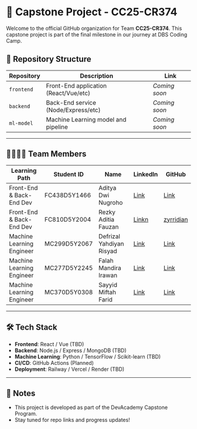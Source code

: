 # 🚀 Capstone Project - CC25-CR374

Welcome to the official GitHub organization for Team **CC25-CR374**. This capstone project is part of the final milestone in our journey at DBS Coding Camp.

## 📁 Repository Structure

| Repository    | Description                          | Link     |
|---------------|--------------------------------------|----------|
| `frontend`    | Front-End application (React/Vue/etc) | _Coming soon_ |
| `backend`     | Back-End service (Node/Express/etc)   | _Coming soon_ |
| `ml-model`    | Machine Learning model and pipeline   | _Coming soon_ |

---

## 👨‍👩‍👧‍👦 Team Members

| Learning Path               | Student ID     | Name                      | LinkedIn                                              | GitHub                                      |
|----------------------------|----------------|---------------------------|-------------------------------------------------------|---------------------------------------------|
| Front-End & Back-End Dev   | FC438D5Y1466   | Aditya Dwi Nugroho        | [Link](#)                                             | [Link](#)                                   |
| Front-End & Back-End Dev   | FC810D5Y2004   | Rezky Aditia Fauzan       | [Linkn](https://www.linkedin.com/in/rezkyaditiafauzan) | [zyrridian](https://github.com/zyrridian)   |
| Machine Learning Engineer  | MC299D5Y2067   | Defrizal Yahdiyan Risyad  | [Link](#)                                             | [Link](#)                                   |
| Machine Learning Engineer  | MC277D5Y2245   | Falah Mandira Irawan      | [Link](#)                                             | [Link](#)                                   |
| Machine Learning Engineer  | MC370D5Y0308   | Sayyid Miftah Farid       | [Link](#)                                             | [Link](#)                                   |

---

## 🛠️ Tech Stack

- **Frontend**: React / Vue (TBD)
- **Backend**: Node.js / Express / MongoDB (TBD)
- **Machine Learning**: Python / TensorFlow / Scikit-learn (TBD)
- **CI/CD**: GitHub Actions (Planned)
- **Deployment**: Railway / Vercel / Render (TBD)

---

## 📌 Notes

- This project is developed as part of the DevAcademy Capstone Program.
- Stay tuned for repo links and progress updates!

